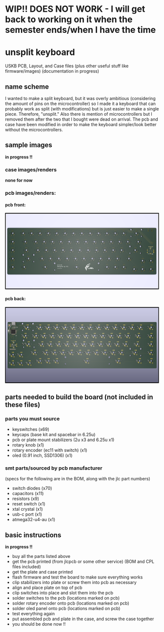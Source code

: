 # WIP!! DOES NOT WORK - I will get back to working on it when the semester ends/when I have the time

# unsplit keyboard
USKB PCB, Layout, and Case files (plus other useful stuff like firmware/images)
(documentation in progress)

## name scheme
I wanted to make a split keyboard, but it was overly ambitious (considering the amount of pins on the microcontroller) so I made it a keyboard that can probably work as split (with modifications) but is just easier to make a single piece. Therefore, "unsplit." Also there is mention of microcontrollers but I removed them after the two that I bought were dead on arrival. The pcb and case have been modified in order to make the keyboard simpler/look better without the microcontrollers.

## sample images
**in progress !!**

### case images/renders
**none for now**

### pcb images/renders:
#### pcb front:
![pcb front](https://github.com/feynmantf/unsplit-keyboard/blob/main/final/images/uskb%20front.png)
#### pcb back:
![pcb back](https://github.com/feynmantf/unsplit-keyboard/blob/main/final/images/uskb%20back.png)

## parts needed to build the board (not included in these files)
### parts you must source
- keyswitches (x69)
- keycaps (base kit and spacebar in 6.25u)
- pcb or plate mount stabilizers (2u x3 and 6.25u x1)
- rotary knob (x1)
- rotary encoder (ec11 with switch) (x1)
- oled (0.91 inch, SSD1306) (x1)
### smt parts/sourced by pcb manufacturer
(specs for the following are in the BOM, along with the jlc part numbers)
- switch diodes (x70)
- capacitors (x11)
- resistors (x9)
- reset switch (x1)
- xtal crystal (x1)
- usb-c port (x1)
- atmega32-u4-au (x1)

## basic instructions
**in progress !!**
- buy all the parts listed above
- get the pcb printed (from jlcpcb or some other service) (BOM and CPL files included)
- get the plate and case printed
- flash firmware and test the board to make sure everything works
- clip stabilizers into plate or screw them into pcb as necessary
- align and place plate on top of pcb
- clip switches into place and slot them into the pcb
- solder switches to the pcb (locations marked on pcb)
- solder rotary encoder onto pcb (locations marked on pcb)
- solder oled panel onto pcb (locations marked on pcb)
- test everything again
- put assembled pcb and plate in the case, and screw the case together
- you should be done now !!

